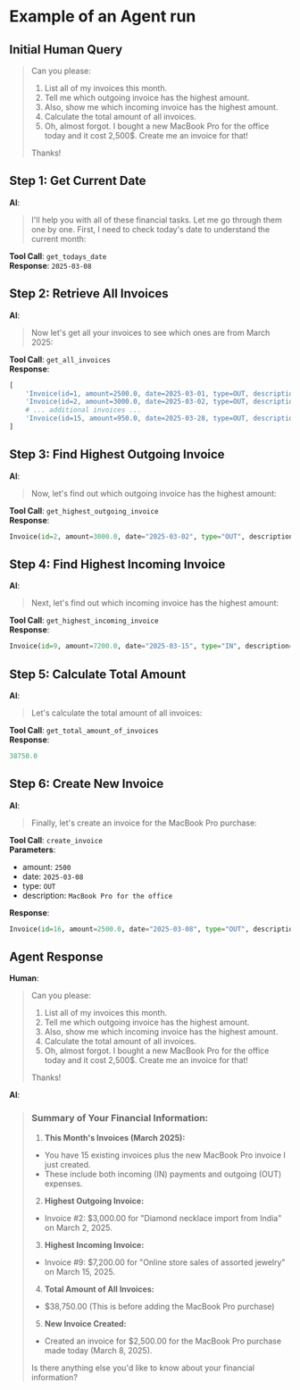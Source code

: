 # Example of an Agent run

## Initial Human Query

> Can you please:
>
> 1. List all of my invoices this month.
> 2. Tell me which outgoing invoice has the highest amount.
> 3. Also, show me which incoming invoice has the highest amount.
> 4. Calculate the total amount of all invoices.
> 5. Oh, almost forgot. I bought a new MacBook Pro for the office today and it cost 2,500$. Create me an invoice for that!
>
> Thanks!

## Step 1: Get Current Date

**AI**:

> I'll help you with all of these financial tasks. Let me go through them one by one.
> First, I need to check today's date to understand the current month:

**Tool Call**: `get_todays_date`  
**Response**: `2025-03-08`

## Step 2: Retrieve All Invoices

**AI**:

> Now let's get all your invoices to see which ones are from March 2025:

**Tool Call**: `get_all_invoices`  
**Response**:

```python
[
    'Invoice(id=1, amount=2500.0, date=2025-03-01, type=OUT, description=Gold ring import from Italy)',
    'Invoice(id=2, amount=3000.0, date=2025-03-02, type=OUT, description=Diamond necklace import from India)',
    # ... additional invoices ...
    'Invoice(id=15, amount=950.0, date=2025-03-28, type=OUT, description=Insurance renewal for imported inventory)'
]
```

## Step 3: Find Highest Outgoing Invoice

**AI**:

> Now, let's find out which outgoing invoice has the highest amount:

**Tool Call**: `get_highest_outgoing_invoice`  
**Response**:

```python
Invoice(id=2, amount=3000.0, date="2025-03-02", type="OUT", description="Diamond necklace import from India")
```

## Step 4: Find Highest Incoming Invoice

**AI**:

> Next, let's find out which incoming invoice has the highest amount:

**Tool Call**: `get_highest_incoming_invoice`  
**Response**:

```python
Invoice(id=9, amount=7200.0, date="2025-03-15", type="IN", description="Online store sales of assorted jewelry")
```

## Step 5: Calculate Total Amount

**AI**:

> Let's calculate the total amount of all invoices:

**Tool Call**: `get_total_amount_of_invoices`  
**Response**:

```python
38750.0
```

## Step 6: Create New Invoice

**AI**:

> Finally, let's create an invoice for the MacBook Pro purchase:

**Tool Call**: `create_invoice`  
**Parameters**:

- amount: `2500`
- date: `2025-03-08`
- type: `OUT`
- description: `MacBook Pro for the office`

**Response**:

```python
Invoice(id=16, amount=2500.0, date="2025-03-08", type="OUT", description="MacBook Pro for the office")
```

## Agent Response

**Human**:

> Can you please:
>
> 1. List all of my invoices this month.
> 2. Tell me which outgoing invoice has the highest amount.
> 3. Also, show me which incoming invoice has the highest amount.
> 4. Calculate the total amount of all invoices.
> 5. Oh, almost forgot. I bought a new MacBook Pro for the office today and it cost 2,500$. Create me an invoice for that!
>
> Thanks!

**AI**:

> ### Summary of Your Financial Information:
>
> 1. **This Month's Invoices (March 2025):**
>
> - You have 15 existing invoices plus the new MacBook Pro invoice I just created.
> - These include both incoming (IN) payments and outgoing (OUT) expenses.
>
> 2.  **Highest Outgoing Invoice:**
>
> - Invoice #2: $3,000.00 for "Diamond necklace import from India" on March 2, 2025.
>
> 3.  **Highest Incoming Invoice:**
>
> - Invoice #9: $7,200.00 for "Online store sales of assorted jewelry" on March 15, 2025.
>
> 4.  **Total Amount of All Invoices:**
>
> - $38,750.00 (This is before adding the MacBook Pro purchase)
>
> 5.  **New Invoice Created:**
>
> - Created an invoice for $2,500.00 for the MacBook Pro purchase made today (March 8, 2025).
>
> Is there anything else you'd like to know about your financial information?
